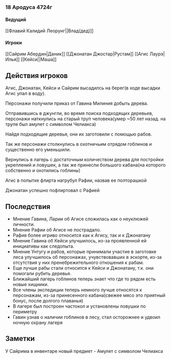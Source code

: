 ### 18 Ародуса 4724г

#### Ведущий
[[Флавий Калидий Леорунг||Влад(дед)]]
#### Игроки 
[[Сайрим Абердин|Даник]]
[[Джонатан Джостар|Рустам]]
[[Агис Лаурэ|Илья]]
[[Кейси||Маша]]


## Действия игроков


Агис, Джонатан, Кейси и Сайрим высадилсь на берег(в ходе высадки Агис упал в воду).

Персонажи получили приказ от Гавина Милиния добыть дерева. 

Отправившись в джунгли, во время поиска подходящих деревьев, персонажи наткнулись на старый труп человека(умер ~50 лет назад. на трупе был амулет с символом Челиакса)

Найдя подходящие деревья, они их заготовили с помощью рабов.

Так же персонажи столкнулись в охотничьим отрядом гоблинов и существенно его уменьшили. 

Вернулись в лагерь с достаточным количеством дерева для постройки укреплений и ловушек, а так же принесли большого кабана(на которого собственно и охотились гоблины)

Агис  в попытке флирта нагрубул Рафии, назвав ее полторашкой

Джонатан успешно пофлиртовал с Рафией

## Последствия

- Мнение Гавина, Ларии об Агисе сложилась как о неуклюжей личности.
- Мнение Рафии об Агисе не пострадало.
- Рафия более игриво относится как к Агису, так и к Джонатану
- Мнение Гавина об Кейси улучшилось, из-за проявленной ей инициативы как следопыта.
- Мнение Унтугу и рабов, которые принимали участие в заготовке леса улучшилось об персонажах, учувствовавших в эскорте, из-за отсутствия у них пренебрежительного отношения к рабам. 
- Еще лучше рабы стали относится к Кейси и Джонатану, т.к. они помогали рубить деревья.
- Ближайший лагерь гоблинов теперь знает что где то рядом есть новые хищники.
- Все члены экспедиции теперь немного лучше относятся к персонажам, из-за принесенного кабана(свежее мясо это приятный бонус, после долгого плаванья)
- В лагере был построен частокол и установлены ловушки по периметру
- Гавин узнав о наличии гоблинов в лесу, стал осторожнее и удвоил ночную охрану лагеря

## Заметки

У Сайрима в инвентаре новый предмет - Амулет с символом Челиакса

